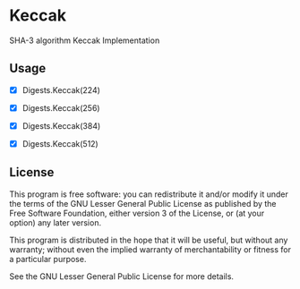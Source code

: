# Keccak

SHA-3 algorithm Keccak Implementation

## Usage

- [x] Digests.Keccak(224)

- [x] Digests.Keccak(256)

- [x] Digests.Keccak(384)

- [x] Digests.Keccak(512)

## License

This program is free software: you can redistribute it and/or modify it under the terms of the GNU Lesser General Public License as published by the Free Software Foundation, either version 3 of the License, or (at your option) any later version.

This program is distributed in the hope that it will be useful, but without any warranty; without even the implied warranty of merchantability or fitness for a particular purpose.

See the GNU Lesser General Public License for more details.
